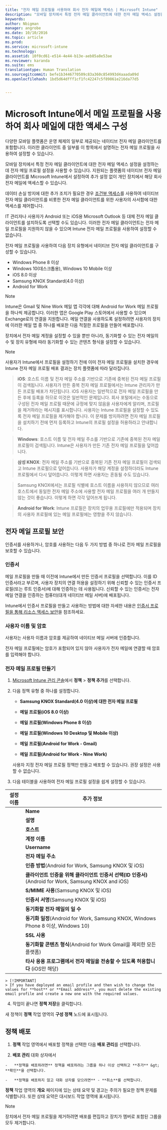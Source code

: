 ```yaml
---
title: "전자 메일 프로필을 사용하여 회사 전자 메일에 액세스 | Microsoft Intune"
description: "모바일 장치에서 특정 전자 메일 클라이언트에 대한 전자 메일 액세스 설정을 구성하는 데 전자 메일 프로필 설정을 사용할 수 있습니다."
keywords: 
author: Nbigman
manager: angrobe
ms.date: 10/10/2016
ms.topic: article
ms.prod: 
ms.service: microsoft-intune
ms.technology: 
ms.assetid: 10f0cd61-e514-4e44-b13e-aeb85a8e53ae
ms.reviewer: karanda
ms.suite: ems
translationtype: Human Translation
ms.sourcegitcommit: befe1b3446770509c83a360c854993d4aaada09d
ms.openlocfilehash: 1bd5d64dfff1cf1fc42247c5f89861e216da77d5


---
```


# Microsoft Intune에서 메일 프로필을 사용하여 회사 메일에 대한 액세스 구성
다양한 모바일 플랫폼은 운영 체제의 일부로 제공되는 네이티브 전자 메일 클라이언트를 포함합니다. 이러한 클라이언트 중 일부를 이 항목에서 설명하는 전자 메일 프로필을 사용하여 설정할 수 있습니다.

모바일 장치에서 특정 전자 메일 클라이언트에 대한 전자 메일 액세스 설정을 설정하는 데 전자 메일 프로필 설정을 사용할 수 있습니다. 지원되는 플랫폼의 네이티브 전자 메일 클라이언트를 Microsoft Intune에서 설정하여 추가 설정 없이 개인 장치에서 해당 회사 전자 메일에 액세스할 수 있습니다.

데이터 손실 방지에 대한 추가 조치가 필요한 경우 [조건부 액세스](restrict-access-to-email-and-o365-services-with-microsoft-intune.md)를 사용하여 네이티브 전자 메일 클라이언트를 비롯한 전자 메일 클라이언트를 위한 사용자의 사서함에 대한 액세스를 제어합니다.

IT 관리자나 사용자가 Android 또는 iOS용 Microsoft Outlook 등 대체 전자 메일 클라이언트를 설치하도록 선택할 수도 있습니다. 이러한 전자 메일 클라이언트는 전자 메일 프로필을 지원하지 않을 수 있으며 Intune 전자 메일 프로필을 사용하여 설정할 수 없습니다.  

전자 메일 프로필을 사용하여 다음 장치 유형에서 네이티브 전자 메일 클라이언트를 구성할 수 있습니다.
-   Windows Phone 8 이상
-   Windows 10(데스크톱용), Windows 10 Mobile 이상
-   iOS 8.0 이상
-   Samsung KNOX Standard(4.0 이상)
-   Android for Work

>[!NOTE]
>Intune은 Gmail 및 Nine Work 메일 앱 각각에 대해 Android for Work 메일 프로필을 하나씩 제공합니다. 이러한 앱은 Google Play 스토어에서 사용할 수 있으며 Exchange로의 연결을 지원합니다. 메일 연결을 사용하도록 설정하려면 사용자의 장치에 이러한 메일 앱 중 하나를 배포한 다음 적절한 프로필을 만들어 배포합니다. 

장치에서 전자 메일 계정을 설정할 수 있을 뿐만 아니라, 동기화할 수 있는 전자 메일의 수 및 장치 유형에 따라 동기화할 수 있는 콘텐츠 형식을 설정할 수 있습니다.

>[!NOTE]
>
>사용자가 Intune에서 프로필을 설정하기 전에 이미 전자 메일 프로필을 설치한 경우에 Intune 전자 메일 프로필 배포 결과는 장치 플랫폼에 따라 달라집니다.

>**iOS**: 호스트 이름 및 전자 메일 주소를 기반으로 기존에 중복된 전자 메일 프로필이 검색됩니다. 사용자가 만든 중복 전자 메일 프로필에서는 Intune 관리자가 만든 프로필 배포가 차단됩니다. iOS 사용자는 일반적으로 전자 메일 프로필을 만든 후에 등록을 하므로 이것은 일반적인 문제입니다. 회사 포털에서는 수동으로 구성된 전자 메일 프로필 때문에 규정에 맞지 않음을 사용자에게 알리며, 프로필을 제거하라는 메시지를 표시합니다. 사용자는 Intune 프로필을 설정할 수 있도록 전자 메일 프로필을 제거해야 합니다. 이 문제를 방지하려면 전자 메일 프로필을 설치하기 전에 먼저 등록하고 Intune의 프로필 설정을 허용하라고 안내합니다.

>**Windows**: 호스트 이름 및 전자 메일 주소를 기반으로 기존에 중복된 전자 메일 프로필이 검색됩니다. Intune은 사용자가 만든 기존 전자 메일 프로필을 덮어씁니다.

>**삼성 KNOX**: 전자 메일 주소를 기반으로 중복된 기존 전자 메일 프로필이 검색되고 Intune 프로필으로 덮어씁니다. 사용자가 해당 계정을 설정하더라도 Intune 프로필에서 다시 덮어씁니다. 이렇게 하면 사용자는 혼동될 수도 있습니다.

>Samsung KNOX에서는 프로필 식별에 호스트 이름을 사용하지 않으므로 여러 호스트에서 동일한 전자 메일 주소에 사용할 전자 메일 프로필을 여러 개 만들지 않는 것이 좋습니다. 이렇게 하면 각각 덮어쓰게 됩니다.

>**Android for Work**: Intune 프로필은 장치의 업무용 프로필에만 적용되며 장치의 사용자 프로필에 있는 메일 프로필에는 영향을 주지 않습니다.


## 전자 메일 프로필 보안
인증서를 사용하거나, 암호를 사용하는 다음 두 가지 방법 중 하나로 전자 메일 프로필을 보호할 수 있습니다.

### 인증서
메일 프로필을 만들 때 이전에 Intune에서 만든 인증서 프로필을 선택합니다. 이를 ID 인증서라고 부르며, 사용자 장치의 연결 허용을 설정하기 위해 신뢰할 수 있는 인증서 프로필(또는 루트 인증서)에 대해 인증하는 데 사용됩니다. 신뢰할 수 있는 인증서는 전자 메일 연결을 인증하는 컴퓨터(대개 네이티브 메일 서버)에 배포됩니다.

Intune에서 인증서 프로필을 만들고 사용하는 방법에 대한 자세한 내용은 [인증서 프로필을 통해 리소스 액세스 보안](secure-resource-access-with-certificate-profiles.md)을 참조하세요.

### 사용자 이름 및 암호
사용자는 사용자 이름과 암호를 제공하여 네이티브 메일 서버에 인증합니다.

전자 메일 프로필에는 암호가 포함되어 있지 않아 사용자가 전자 메일에 연결할 때 암호를 입력해야 합니다.

### 전자 메일 프로필 만들기

1.  [Microsoft Intune 관리 콘솔](https://manage.microsoft.com)에서 **정책** &gt; **정책 추가**를 선택합니다.

2.  다음 정책 유형 중 하나를 설정합니다.

    -   **Samsung KNOX Standard(4.0 이상)에 대한 전자 메일 프로필**

    -   **메일 프로필(iOS 8.0 이상)**

    -   **메일 프로필(Windows Phone 8 이상)**

    -   **메일 프로필(Windows 10 Desktop 및 Mobile 이상)**
    
    -   **메일 프로필(Android for Work - Gmail)**

    -   **메일 프로필(Android for Work - Nine Work)**

    사용자 지정 전자 메일 프로필 정책만 만들고 배포할 수 있습니다. 권장 설정은 사용할 수 없습니다.

3.  다음 테이블을 사용하여 전자 메일 프로필 설정을 쉽게 설정할 수 있습니다.

|설정 이름 | 추가 정보|
| ----------- | --------------- |
    |**Name**|전자 메일 프로필에 대한 고유 이름|
    |**설명**|이 프로필을 식별하는 데 도움이 되는 설명입니다.|
    |**호스트**|네이티브 전자 메일 서비스를 호스트하는 회사 서버의 호스트 이름입니다.|
    |**계정 이름**|장치에서 사용자에게 표시될 전자 메일 계정의 표시 이름입니다.|
    |**Username**|전자 메일 계정의 사용자 이름을 가져오는 방법입니다. 온-프레미스 Exchange Server에 대한 **사용자 이름**을 선택하거나 Office 365에 대한 **사용자 계정 이름**을 선택합니다.|
    |**전자 메일 주소**|각 장치에서 사용자의 전자 메일 주소가 생성되는 방법입니다. **기본 SMTP 주소**를 선택하여 Exchange에 로그인하는 기본 SMTP 주소를 사용하거나 **사용자 계정 이름**을 사용하여 전자 메일 주소와 전체 사용자 이름을 사용합니다.|
    |**인증 방법**(Android for Work, Samsung KNOX 및 iOS)|전자 메일 프로필에서 사용되는 인증 방법으로 **사용자 이름 및 암호** 또는 **인증서**중 하나를 선택합니다.|
    |**클라이언트 인증을 위해 클라이언트 인증서 선택(ID 인증서)**(Android for Work, Samsung KNOX and iOS)|Exchange 연결을 인증하는 데 사용할 이전에 만든 클라이언트 SCEP 인증서를 선택합니다. Intune에서 인증서 프로필을 사용하는 방법에 대한 자세한 내용은 [인증서 프로필을 통해 리소스 액세스 보안](secure-resource-access-with-certificate-profiles.md)을 참조하세요. 인증 방법이 **인증서**인 경우에만 이 옵션이 표시됩니다.|
    |**S/MIME 사용**(Samsung KNOX 및 iOS)|S/MIME 암호화를 사용하여 발신 전자 메일을 전송합니다.|
    |**인증서 서명**(Samsung KNOX 및 iOS)|발신 전자 메일에 서명하는 데 사용할 서명 인증서를 선택합니다. **S/MIME 사용**을 선택한 경우에만 이 옵션이 표시됩니다.|
    |**동기화할 전자 메일의 일 수**|동기화할 전자 메일의 일 수 또는 **무제한**을 선택하여 사용 가능한 모든 전자 메일을 동기화합니다.|
    |**동기화 일정**(Android for Work, Samsung KNOX, Windows Phone 8 이상, Windows 10)|장치가 Exchange Server의 데이터를 동기화할 일정을 선택합니다. 데이터가 도착하는 즉시 동기화하는 **메시지가 도착할 때**를 선택하거나 또는 장치의 사용자가 동기화를 시작해야 하는 **수동**을 선택할 수도 있습니다.|
    |**SSL 사용**|전자 메일을 전송하거나 수신할 때와 Exchange Server와 통신할 때 SSL(Secure Sockets Layer) 통신을 사용합니다. Samsung KNOX 4.0 이상을 실행하는 장치에서는 Exchange Server의 SSL 인증서를 내보낸 후 Intune에서 신뢰할 수 있는 Android 인증서 프로필로 배포해야 합니다. 다른 방법으로 Exchange Server에 설치된 경우 Intune은 이 인증서에 액세스를 지원하지 않습니다.|
    |**동기화할 콘텐츠 형식**(Android for Work Gmail을 제외한 모든 플랫폼)|장치에 동기화할 콘텐츠 형식을 선택합니다.|
    |**타사 응용 프로그램에서 전자 메일을 전송할 수 있도록 허용합니다** (iOS만 해당)|사용자는 이 프로필을 전자 메일을 보내기 위한 기본 계정으로 선택하고, 타사에서는 네이티브 전자 메일 앱의 전자 메일을 열고 전자 메일에 파일을 첨부할 수 있게 됩니다.|
    > [!IMPORTANT]
    > If you have deployed an email profile and then wish to change the values for **host** or **Email address**, you must delete the existing email profile and create a new one with the required values.

4.  작업이 끝나면 **정책 저장**을 클릭합니다.

새 정책이 **정책** 작업 영역의 **구성 정책** 노드에 표시됩니다.

## 정책 배포

1.  **정책** 작업 영역에서 배포할 정책을 선택한 다음 **배포 관리**를 선택합니다.

2.   **배포 관리** 대화 상자에서

    -   **정책을 배포하려면** 정책을 배포하려는 그룹을 하나 이상 선택하고 **추가** &gt; **확인**을 선택합니다.

    -   **정책을 배포하지 않고 대화 상자를 닫으려면** - **취소**를 선택합니다.

**정책** 작업 영역의 **개요** 페이지에 있는 상태 요약 및 경고는 주의가 필요한 정책 문제를 식별합니다. 또한 상태 요약은 대시보드 작업 영역에 표시됩니다.

> [!NOTE]
> 장치에서 전자 메일 프로필을 제거하려면 배포를 편집하고 장치가 멤버로 포함된 그룹을 모두 제거합니다.



<!--HONumber=Oct16_HO2-->


